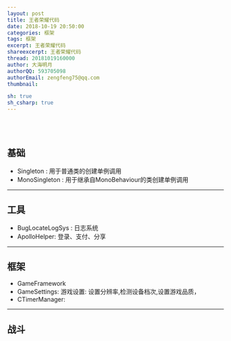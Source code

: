 ```yaml
---
layout: post
title: 王者荣耀代码
date: 2018-10-19 20:50:00
categories: 框架
tags: 框架
excerpt: 王者荣耀代码
shareexcerpt: 王者荣耀代码
thread: 20181019160000
author: 大海明月
authorQQ: 593705098
authorEmail: zengfeng75@qq.com
thumbnail: 

sh: true
sh_csharp: true
---
```





<br>
<br>


## 基础

* Singleton<T> : 用于普通类的创建单例调用
* MonoSingleton<T> : 用于继承自MonoBehaviour的类创建单例调用

---


## 工具

* BugLocateLogSys : 日志系统
* ApolloHelper: 登录、支付、分享

---




## 框架

* GameFramework
* GameSettings: 游戏设置: 设置分辨率,检测设备档次,设置游戏品质，
* CTimerManager: 

---



## 战斗

